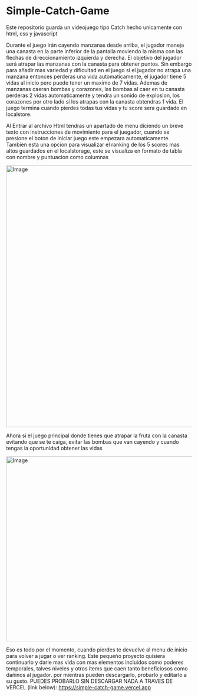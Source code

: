 # Simple-Catch-Game
Este repositorio guarda un videojuego tipo Catch hecho unicamente con html, css y javascript

Durante el juego irán cayendo manzanas desde arriba, el jugador maneja una canasta en la parte inferior de la pantalla moviendo la misma con las flechas de direccionamiento izquierda y derecha. 
El objetivo del jugador será atrapar las manzanas con la canasta para obtener puntos. Sin embargo para añadir mas variedad y dificultad en el juego si el jugador no atrapa una manzana entonces perderas una vida automaticamente, el jugador tiene 5 vidas al inicio pero puede tener un maximo de 7 vidas.
Ademas de manzanas caeran bombas y corazones, las bombas al caer en tu canasta perderas 2 vidas automaticamente y tendra un sonido de explosion, los corazones por otro lado si los atrapas con la canasta obtendras 1 vida.
El juego termina cuando pierdes todas tus vidas y tu score sera guardado en localstore.

Al Entrar al archivo Html tendras un apartado de menu diciendo un breve texto con instrucciones de movimiento para el juegador, cuando se presione el boton de iniciar juego este empezara automaticamente.
Tambien esta una opcion para visualizar el ranking de los 5 scores mas altos guardados en el localstorage, este se visualiza en formato de tabla con nombre y puntuacion como columnas

<img width="1703" height="708" alt="Image" src="https://github.com/user-attachments/assets/701ef718-8586-4251-b02c-700ce0d1db68" />

Ahora si el juego principal donde tienes que atrapar la fruta con la canasta evitando que se te caiga, evitar las bombas que van cayendo y cuando tengas la oportunidad obtener las vidas

<img width="600" height="500" alt="Image" src="https://github.com/user-attachments/assets/8dd5920a-e36c-4355-8e3a-6bda3cd73081" />


Eso es todo por el momento, cuando pierdes te devuelve al menu de inicio para volver a jugar o ver ranking. Este pequeño proyecto quisiera continuarlo y darle mas vida con mas elementos incluidos como poderes temporales, talves niveles y otros items que caen tanto beneficiosos como dañinos al jugador. por mientras pueden descargarlo, probarlo y editarlo a su gusto.
PUEDES PROBARLO SIN DESCARGAR NADA A TRAVES DE VERCEL (link below):
https://simple-catch-game.vercel.app
